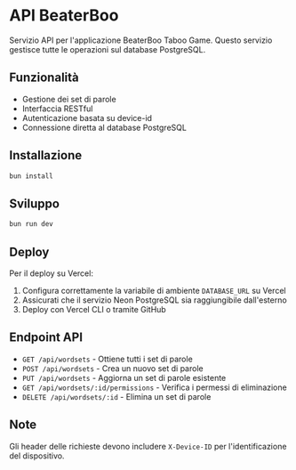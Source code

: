 # API BeaterBoo

Servizio API per l'applicazione BeaterBoo Taboo Game. Questo servizio gestisce tutte le operazioni sul database PostgreSQL.

## Funzionalità

- Gestione dei set di parole
- Interfaccia RESTful
- Autenticazione basata su device-id
- Connessione diretta al database PostgreSQL

## Installazione

```bash
bun install
```

## Sviluppo

```bash
bun run dev
```

## Deploy

Per il deploy su Vercel:

1. Configura correttamente la variabile di ambiente `DATABASE_URL` su Vercel
2. Assicurati che il servizio Neon PostgreSQL sia raggiungibile dall'esterno
3. Deploy con Vercel CLI o tramite GitHub

## Endpoint API

- `GET /api/wordsets` - Ottiene tutti i set di parole
- `POST /api/wordsets` - Crea un nuovo set di parole
- `PUT /api/wordsets` - Aggiorna un set di parole esistente
- `GET /api/wordsets/:id/permissions` - Verifica i permessi di eliminazione
- `DELETE /api/wordsets/:id` - Elimina un set di parole

## Note

Gli header delle richieste devono includere `X-Device-ID` per l'identificazione del dispositivo. 